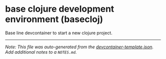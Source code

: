 
# base clojure development environment (basecloj)

Base line devcontainer to start a new clojure project.





---

_Note: This file was auto-generated from the [devcontainer-template.json](https://github.com/marcitqualab/devcontainer-templates/blob/main/src/basecloj/devcontainer-template.json).  Add additional notes to a `NOTES.md`._
